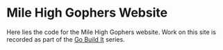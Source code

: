 
# Mile High Gophers Website

Here lies the code for the Mile High Gophers website. Work on this site is
recorded as part of the [Go Build It][gobuildit-website] series.

[gobuildit-website]: https://gobuildit.github.io
